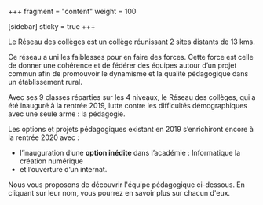 +++
fragment = "content"
weight = 100

[sidebar]
  sticky = true
+++


Le Réseau des collèges est un collège réunissant 2 sites distants de 13 kms. 

Ce réseau a uni les faiblesses pour en faire des forces. Cette force est celle de donner une cohérence et de fédérer des équipes autour d’un projet commun afin de promouvoir le dynamisme et la qualité pédagogique dans un établissement rural.

Avec ses 9 classes réparties sur les 4 niveaux, le Réseau des collèges, qui a été inauguré à la rentrée 2019, lutte contre les difficultés démographiques avec une seule arme : la pédagogie.

Les options et projets pédagogiques existant en 2019 s’enrichiront encore à la rentrée 2020 avec :
* l’inauguration d’une **option inédite** dans l’académie : Informatique la création numérique  
* et l’ouverture d’un internat.

Nous vous proposons de découvrir l'équipe pédagogique ci-dessous. En cliquant sur leur nom, vous pourrez en savoir plus sur chacun d'eux.


